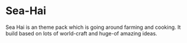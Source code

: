 # Sea-Hai
Sea Hai is an theme pack which is going around farming and cooking. It build based on lots of world-craft and huge-of amazing ideas.

